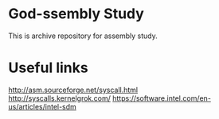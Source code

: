 # God-ssembly Study
This is archive repository for assembly study.

# Useful links
http://asm.sourceforge.net/syscall.html  
http://syscalls.kernelgrok.com/
https://software.intel.com/en-us/articles/intel-sdm
